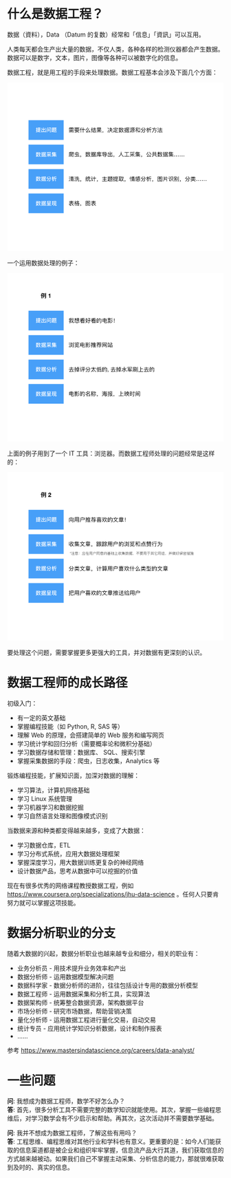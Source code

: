 # 什么是数据工程？

数据（資料），Data （Datum 的复数）经常和「信息」「資訊」可以互用。

人类每天都会生产出大量的数据，不仅人类，各种各样的检测仪器都会产生数据。数据可以是数字，文本，图片，图像等各种可以被数字化的信息。

数据工程，就是用工程的手段来处理数据。数据工程基本会涉及下面几个方面：

<!-- ![](http://ocuwjo7n4.bkt.clouddn.com/2018-10-19-1-intro.001.png) -->
![](./01-intro/1-intro.001.png)

一个运用数据处理的例子：

<!-- ![](http://ocuwjo7n4.bkt.clouddn.com/2018-10-19-1-intro.002.png) -->
![](./01-intro/1-intro.002.png)

上面的例子用到了一个 IT 工具：浏览器。而数据工程师处理的问题经常是这样的：

<!-- ![](http://ocuwjo7n4.bkt.clouddn.com/2018-10-19-1-intro.003.png) -->
![](./01-intro/1-intro.003.png)

要处理这个问题，需要掌握更多更强大的工具，并对数据有更深刻的认识。

# 数据工程师的成长路径

初级入门：

- 有一定的英文基础
- 掌握编程技能（如 Python, R, SAS 等）
- 理解 Web 的原理，会搭建简单的 Web 服务和编写网页
- 学习统计学和回归分析（需要概率论和微积分基础）
- 学习数据存储和管理：数据库、 SQL、搜索引擎
- 掌握采集数据的手段：爬虫，日志收集，Analytics 等

锻炼编程技能，扩展知识面，加深对数据的理解：

- 学习算法，计算机网络基础
- 学习 Linux 系统管理
- 学习机器学习和数据挖掘
- 学习自然语言处理和图像模式识别

当数据来源和种类都变得越来越多，变成了大数据：

- 学习数据仓库，ETL
- 学习分布式系统，应用大数据处理框架
- 掌握深度学习，用大数据训练更复杂的神经网络
- 设计数据产品，思考从数据中可以挖掘的价值

现在有很多优秀的网络课程教授数据工程，例如 https://www.coursera.org/specializations/jhu-data-science 。任何人只要肯努力就可以掌握这项技能。

# 数据分析职业的分支

随着大数据的兴起，数据分析职业也越来越专业和细分，相关的职业有：

- 业务分析员 - 用技术提升业务效率和产出
- 数据分析师 - 运用数据模型解决问题
- 数据科学家 - 数据分析师的进阶，往往包括设计专用的数据分析模型
- 数据工程师 - 运用数据采集和分析工具，实现算法
- 数据架构师 - 统筹整合数据资源，架构数据平台
- 市场分析师 - 研究市场数据，帮助营销决策
- 量化分析师 - 运用数据工程进行量化交易，自动交易
- 统计专员 - 应用统计学知识分析数据，设计和制作报表
- ……

参考 https://www.mastersindatascience.org/careers/data-analyst/

# 一些问题

**问**: 我想成为数据工程师，数学不好怎么办？  
**答**: 首先，很多分析工具不需要完整的数学知识就能使用。其次，掌握一些编程思维后，对学习数学会有不少启示和帮助。再其次，这次活动并不需要数学基础。

**问**: 我并不想成为数据工程师，了解这些有用吗？  
**答**: 工程思维、编程思维对其他行业和学科也有意义。更重要的是：如今人们能获取的信息渠道都是被企业和组织牢牢掌握，信息流产品大行其道，我们获取信息的方式越来越被动。如果我们自己不掌握主动采集、分析信息的能力，那就很难获取到及时的、真实的信息。
